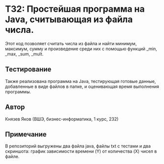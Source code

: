 # ТЗ2: Простейшая программа на Java, считывающая из файла числа.

Этот код позволяет считать числа из файла и найти минимум, максимум, сумму и произведение среди них с помощью функций _min, _max, _sum, _mult.

## Тестирование
Также реализована программа на Java, тестирующая готовые данные, добавленные в виде файлов в папке, и оценивающая время выполнения программы.

## Автор
Князев Яков (ВШЭ, бизнес-информатика, 1 курс, 232)

## Примечание
В репозиторий выгружены два файла java, файлы txt с тестами и два скриншота: график зависимости времени (Y) от количества (X) чисел в файле.
